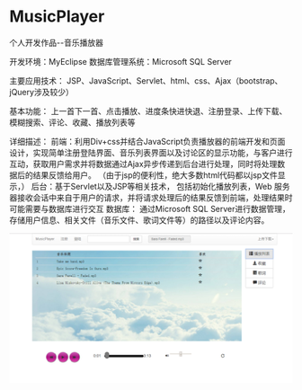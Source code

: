 # MusicPlayer
个人开发作品--音乐播放器

开发环境：MyEclipse
数据库管理系统：Microsoft SQL Server

主要应用技术：
JSP、JavaScript、Servlet、html、css、Ajax（bootstrap、jQuery涉及较少）

基本功能：
上一首下一首、点击播放、进度条快进快退、注册登录、上传下载、模糊搜索、评论、收藏、播放列表等

详细描述：
前端：利用Div+css并结合JavaScript负责播放器的前端开发和页面设计，实现简单注册登陆界面、音乐列表界面以及讨论区的显示功能，与客户进行互动，获取用户需求并将数据通过Ajax异步传递到后台进行处理，同时将处理数据后的结果反馈给用户。 （由于jsp的便利性，绝大多数html代码都以jsp文件显示，）
后台：基于Servlet以及JSP等相关技术， 包括初始化播放列表，Web 服务器接收会话中来自于用户的请求，并将请求处理后的结果反馈到前端，处理结果时可能需要与数据库进行交互
数据库： 通过Microsoft SQL Server进行数据管理，存储用户信息、相关文件（音乐文件、歌词文件等）的路径以及评论内容。

![image](https://github.com/YZK0518/MusicPlayer/blob/master/MavenImages/%E6%92%AD%E6%94%BE%E5%88%97%E8%A1%A8.PNG)
